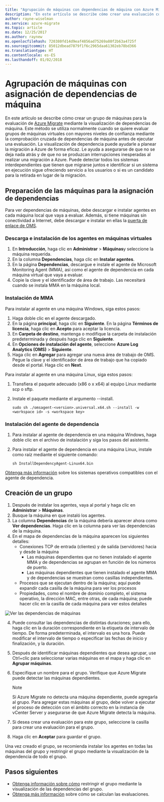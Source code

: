 ```yaml
---
title: "Agrupación de máquinas con dependencias de máquina con Azure Migrate | Microsoft Docs"
description: "En este artículo se describe cómo crear una evaluación con dependencias de máquina mediante el servicio Azure Migrate."
author: rayne-wiselman
ms.service: azure-migrate
ms.topic: article
ms.date: 12/25/2017
ms.author: raynew
ms.openlocfilehash: 720380fd14d9eaf4856ad75269a80f2b63a4725f
ms.sourcegitcommit: 85012dbead7879f1f6c2965daa61302eb78bd366
ms.translationtype: HT
ms.contentlocale: es-ES
ms.lasthandoff: 01/02/2018
---
```

# <a name="group-machines-using-machine-dependency-mapping"></a>Agrupación de máquinas con asignación de dependencias de máquina

En este artículo se describe cómo crear un grupo de máquinas para la evaluación de [Azure Migrate](migrate-overview.md) mediante la visualización de dependencias de máquina. Este método se utiliza normalmente cuando se quiere evaluar grupos de máquinas virtuales con mayores niveles de confianza mediante la comprobación cruzada de dependencias de máquina antes de ejecutar una evaluación. La visualización de dependencia puede ayudarle a planear la migración a Azure de forma eficaz. Le ayuda a asegurarse de que no se deja nada atrás y de que no se produzcan interrupciones inesperadas al realizar una migración a Azure. Puede detectar todos los sistemas interdependientes que tienen que migrarse juntos e identificar si un sistema en ejecución sigue ofreciendo servicio a los usuarios o si es un candidato para la retirada en lugar de la migración. 


## <a name="prepare-machines-for-dependency-mapping"></a>Preparación de las máquinas para la asignación de dependencias
Para ver dependencias de máquinas, debe descargar e instalar agentes en cada máquina local que vaya a evaluar. Además, si tiene máquinas sin conectividad a Internet, debe descargar e instalar en ellas la [puerta de enlace de OMS](../log-analytics/log-analytics-oms-gateway.md).

### <a name="download-and-install-the-vm-agents"></a>Descarga e instalación de los agentes en máquinas virtuales
1. En **Introducción**, haga clic en **Administrar** > **Máquinas**y seleccione la máquina requerida.
2. En la columna **Dependencias**, haga clic en **Instalar agentes**. 
3. En la página **Dependencias**, descargue e instale el agente de Microsoft Monitoring Agent (MMA), así como el agente de dependencia en cada máquina virtual que vaya a evaluar.
4. Copie la clave y el identificador de área de trabajo. Las necesitará cuando se instala MMA en la máquina local.

### <a name="install-the-mma"></a>Instalación de MMA

Para instalar al agente en una máquina Windows, siga estos pasos:

1. Haga doble clic en el agente descargado.
2. En la página **principal**, haga clic en **Siguiente**. En la página **Términos de licencia**, haga clic en **Acepto** para aceptar la licencia.
3. En **Carpeta de destino**, mantenga o modifique la carpeta de instalación predeterminada y después haga clic en **Siguiente**. 
4. En **Opciones de instalación del agente**, seleccione **Azure Log Analytics (OMS)** > **Siguiente**. 
5. Haga clic en **Agregar** para agregar una nueva área de trabajo de OMS. Pegue la clave y el identificador de área de trabajo que ha copiado desde el portal. Haga clic en **Next**.


Para instalar al agente en una máquina Linux, siga estos pasos:

1. Transfiera el paquete adecuado (x86 o x x64) al equipo Linux mediante scp o sftp.
2. Instale el paquete mediante el argumento --install.

    ```sudo sh ./omsagent-<version>.universal.x64.sh --install -w <workspace id> -s <workspace key>```


### <a name="install-the-dependency-agent"></a>Instalación del agente de dependencia
1. Para instalar al agente de dependencia en una máquina Windows, haga doble clic en el archivo de instalación y siga los pasos del asistente.
2. Para instalar el agente de dependencia en una máquina Linux, instale como raíz mediante el siguiente comando:

    ```sh InstallDependencyAgent-Linux64.bin```

[Obtenga más información](../operations-management-suite/operations-management-suite-service-map-configure.md#supported-operating-systems) sobre los sistemas operativos compatibles con el agente de dependencia. 

## <a name="create-a-group"></a>Creación de un grupo

1. Después de instalar los agentes, vaya al portal y haga clic en **Administrar** > **Máquinas**.
2. Busque la máquina en que instaló los agentes.
3. La columna **Dependencias** de la máquina debería aparecer ahora como **Ver dependencias**. Haga clic en la columna para ver las dependencias de la máquina.
4. En el mapa de dependencias de la máquina aparecen los siguientes detalles:
    - Conexiones TCP de entrada (clientes) y de salida (servidores) hacia y desde la máquina
        - Las máquinas dependientes que no tienen instalado el agente MMA y de dependencias se agrupan en función de los números de puerto.
        - Las máquinas dependientes que tienen instalado el agente MMA y de dependencias se muestran como casillas independientes. 
    - Procesos que se ejecutan dentro de la máquina; aquí puede expandir cada casilla de la máquina para ver los procesos
    - Propiedades, como el nombre de dominio completo, el sistema operativo, la dirección MAC, entre otras, de cada máquina; puede hacer clic en la casilla de cada máquina para ver estos detalles

 ![Ver las dependencias de máquinas](./media/how-to-create-group-machine-dependencies/machine-dependencies.png)

4. Puede consultar las dependencias de distintas duraciones; para ello, haga clic en la duración correspondiente en la etiqueta de intervalo de tiempo. De forma predeterminada, el intervalo es una hora. Puede modificar el intervalo de tiempo o especificar las fechas de inicio y finalización, y la duración.
5. Después de identificar máquinas dependientes que desea agrupar, use Ctrl+clic para seleccionar varias máquinas en el mapa y haga clic en **Agrupar máquinas**.
6. Especifique un nombre para el grupo. Verifique que Azure Migrate puede detectar las máquinas dependientes. 

    > [!NOTE]
    > Si Azure Migrate no detecta una máquina dependiente, puede agregarla al grupo. Para agregar estas máquinas al grupo, debe volver a ejecutar el proceso de detección con el ámbito correcto en la instancia de vCenter Server y asegurarse de que Azure Migrate detecta la máquina.  

7. Si desea crear una evaluación para este grupo, seleccione la casilla para crear una evaluación para el grupo.
8. Haga clic en **Aceptar** para guardar el grupo.

Una vez creado el grupo, se recomienda instalar los agentes en todas las máquinas del grupo y restringir el grupo mediante la visualización de la dependencia de todo el grupo.

## <a name="next-steps"></a>Pasos siguientes

- [Obtenga información sobre cómo](how-to-create-group-dependencies.md) restringir el grupo mediante la visualización de las dependencias del grupo.
- [Obtenga más información](concepts-assessment-calculation.md) sobre cómo se calculan las evaluaciones.
